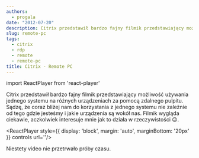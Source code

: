 ```yaml
---
authors:
  - progala
date: "2012-07-20"
description: Citrix przedstawił bardzo fajny filmik przedstawiający możliwość używania jednego systemu na różnych urządzeniach za pomocą zdalnego pulpitu. Sądzę, że coraz bliżej nam do korzystania z jednego systemu nie zależnie od tego gdzie jesteśmy i jakie urządzenia są wokół nas.
slug: remote-pc
tags:
  - citrix
  - rdp
  - remote
  - remote-pc
title: Citrix - Remote PC
---
```


import ReactPlayer from 'react-player'

Citrix przedstawił bardzo fajny filmik przedstawiający możliwość używania jednego systemu na różnych urządzeniach za pomocą zdalnego pulpitu. Sądzę, że coraz bliżej nam do korzystania z jednego systemu nie zależnie od tego gdzie jesteśmy i jakie urządzenia są wokół nas. Filmik wygląda ciekawie, aczkolwiek interesuje mnie jak to działa w rzeczywistości 😉.

<!-- truncate -->

<ReactPlayer style={{ display: 'block', margin: 'auto', marginBottom: '20px' }} controls url='[](https://www.youtube.com/watch?v=PtkZYe1lci8)'/>

Niestety video nie przetrwało próby czasu.
